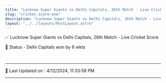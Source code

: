 ```yaml
---
title: "Lucknow Super Giants vs Delhi Capitals, 26th Match - Live Cricket Score"
slug: "cricket-score-one"
description: "Lucknow Super Giants vs Delhi Capitals, 26th Match - Live Cricket Score - Delhi Capitals won by 6 wkts."
layout: "../../layouts/PostLayout.astro"
--- 
```


✅ Lucknow Super Giants vs Delhi Capitals, 26th Match - Live Cricket Score

📑 Status - Delhi Capitals won by 6 wkts

<br />

***

📝 Last Updated on : 4/12/2024, 11:33:58 PM

***

